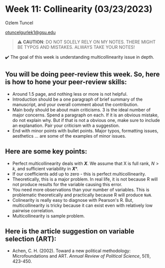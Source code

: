 # Week 11: Collinearity (03/23/2023)
Ozlem Tuncel 

otuncelgurlek1@gsu.edu

> ⚠️ **CAUTION**: DO NOT SOLELY RELY ON MY NOTES. THERE MIGHT BE TYPOS AND MISTAKES. ALWAYS TAKE YOUR NOTES!

✔️ The goal of this week is understanding multicollinearity issue in depth. 

## You will be doing peer-review this week. So, here is how to hone your peer-review skills:
- Around 1.5 page, and nothing less or more is not helpful. 
- Introduction should be a one paragraph of brief summary of the manuscript, and your overall comment about the contribution.
- Main body should be about main criticisms. 3 is the ideal number of major concerns. Spend a paragraph on each. If it is an obvious mistake, do not explain why. But if that is not a obvious one, make sure to include an explanation. Pair your criticism with a suggestion. 
- End with minor points with bullet points. Major typos, formatting issues, aesthetics ... are some of the examples of minor issues. 
  
 ## Here are some key points:
 - Perfect multicollinearity deals with **$X$**. We assume that X is full rank, $N>k$, and sufficient variability in **$X$***. 
 - If our coefficients add up to zero - this is perfect multicollinearity. 
 - Theoretically, this is a major problem. In real life, it is not because R will not produce results for the variable causing this error. 
 - You need more observations than your number of variables. This is problematic theoretically and practically because R will produce `NaN`. 
 - Colinearity is really easy to diagnose with Pearson's R. But, multicollinearity is tricky because it can exist even with relatively low pairwise correlation.
 - Multicollinearity is sample problem. 

## Here is the article suggestion on variable selection (ART):
- Achen, C. H. (2002). Toward a new political methodology: Microfoundations and ART. *Annual Review of Political Science*, 5(1), 423-450.
